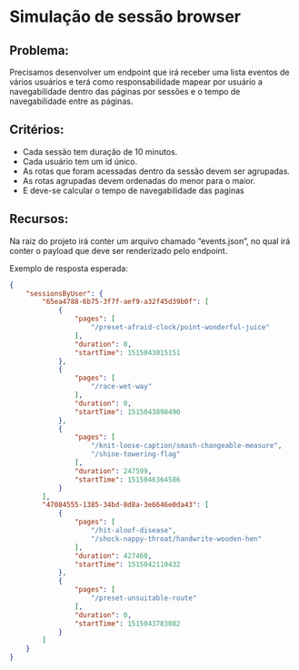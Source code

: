 # Simulação de sessão browser

## Problema:
Precisamos desenvolver um endpoint que irá receber uma lista eventos de vários usuários e terá como responsabilidade mapear por usuário a navegabilidade dentro das páginas por sessões e o tempo de navegabilidade entre as páginas. 
## Critérios:
-	Cada sessão tem duração de 10 minutos.
-	Cada usuário tem um id único. 
-	As rotas que foram acessadas dentro da sessão devem ser agrupadas.
-	As rotas agrupadas devem ordenadas do menor para o maior.
-	E deve-se calcular o tempo de navegabilidade das paginas

## Recursos: 
Na raiz do projeto irá conter um arquivo chamado “events.json”, no qual irá conter o payload que deve ser renderizado pelo endpoint.

Exemplo de resposta esperada: 
```json
{
    "sessionsByUser": {
        "65ea4788-6b75-3f7f-aef9-a32f45d39b0f": [
            {
                "pages": [
                    "/preset-afraid-clock/point-wonderful-juice"
                ],
                "duration": 0,
                "startTime": 1515043015151
            },
            {
                "pages": [
                    "/race-wet-way"
                ],
                "duration": 0,
                "startTime": 1515043898490
            },
            {
                "pages": [
                    "/knit-loose-caption/smash-changeable-measure",
                    "/shine-towering-flag"
                ],
                "duration": 247599,
                "startTime": 1515046364586
            }
        ],
        "47084555-1385-34bd-8d8a-3e6646e0da43": [
            {
                "pages": [
                    "/hit-aloof-disease",
                    "/shock-nappy-throat/handwrite-wooden-hen"
                ],
                "duration": 427460,
                "startTime": 1515042110432
            },
            {
                "pages": [
                    "/preset-unsuitable-route"
                ],
                "duration": 0,
                "startTime": 1515043783082
            }
        ]
    }
}
```

